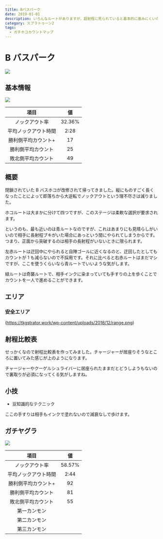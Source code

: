 ```yaml
---
title: Bバスパーク
date: 2019-01-01
description: いろんなルートがありますが、超射程に見られていると基本的に進みにくいのでこここも前線を荒らさないとホコはなかなか進みません
category: スプラトゥーン2
tags:
  - ガチホコカウントマップ
---
```


# B バスパーク

![](https://pbs.twimg.com/media/EcSc1-yXYAIkCsn?format=png)

## 基本情報

![](https://pbs.twimg.com/media/EV-GhEzXsAQe2Ex?format=png)

|         項目         |   値   |
| :------------------: | :----: |
|    ノックアウト率    | 32.36% |
| 平均ノックアウト時間 |  2:28  |
| 勝利側平均カウント+  |   17   |
|  勝利側平均カウント  |   25   |
|  敗北側平均カウント  |   49   |

## 概要

閉鎖されていた B バスホコが改修されて帰ってきました。縦にものすごく長くなったことによって即落ちから大逆転でノックアウトという理不尽さは減りました。

ホコルートは大まかに分けて四つですが、このステージは柔軟な選択が要求されます。

というのも、最も近いのは青ルートなのですが、これはあまりにも見晴らしがいいので相手に長射程ブキがいた場合にあっという間にやられてしまうからです。つまり、正面から突破するのは相手の長射程がいないときに限られます。

左赤ルートは迂回中にやられると自陣ゴールに近くなるのと、迂回したとしてもカウントが 1 も減らないので不採用です。それに比べると右赤ルートはまだマシですが、ここを使うくらいなら青ルートでいいような気がします。

緑ルートは奇襲ルートで、相手インクに染まっていても手すりの上を歩くことでカウントを一人で進めることができます。

## エリア

### 安全エリア

(https://tkgstrator.work/wp-content/uploads/2018/12/range.png)

## 射程比較表

せっかくなので射程比較表を作ってみました。チャージャーが居座りそうなところに置いてみた感じが上のようになります。

チャージャーやクーゲルシュライバーに居座られたままだとどうしようもないので裏取りが必須になってくる気がしますね。

## 小技

- 豆知識的なテクニック

ここの手すりは相手もインクで塗れないので減衰なしで歩けます。

## ガチヤグラ

![](https://pbs.twimg.com/media/E5u0MocVgAYgzLj?format=png)

|         項目         |   値   |
| :------------------: | :----: |
|    ノックアウト率    | 58.57% |
| 平均ノックアウト時間 |  2:44  |
| 勝利側平均カウント+  |   92   |
|  勝利側平均カウント  |   81   |
|  敗北側平均カウント  |   55   |
|     第一カンモン     |        |
|     第二カンモン     |        |
|     第三カンモン     |        |
